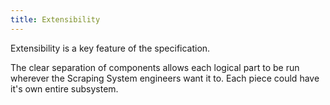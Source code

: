 ```yaml
---
title: Extensibility
---
```


Extensibility is a key feature of the specification.

The clear separation of components allows each logical part to be run wherever the Scraping System engineers want it to. Each piece could have it's own entire subsystem.
